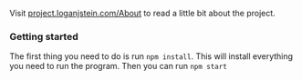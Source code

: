 Visit [project.loganjstein.com/About](http://project.loganjstein.com/About) to read a little bit about the project.

### Getting started

The first thing you need to do is run `npm install`. This will install everything you need to run the program. Then you can run `npm start`
